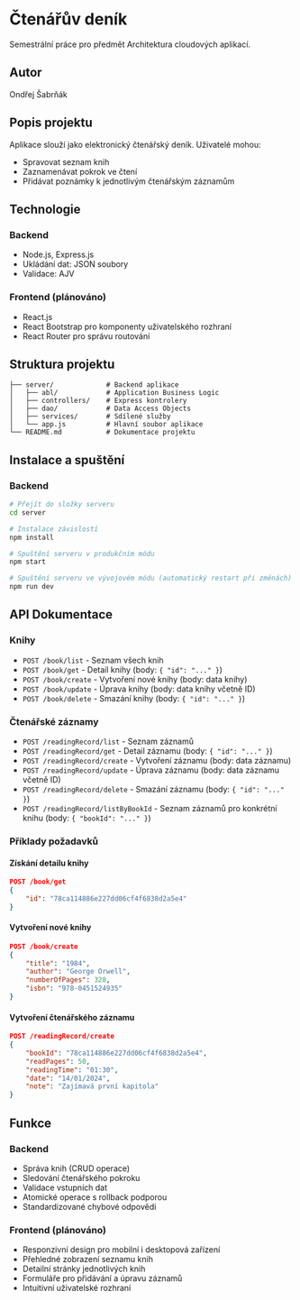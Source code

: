 # Čtenářův deník

Semestrální práce pro předmět Architektura cloudových aplikací.

## Autor

Ondřej Šabrňák

## Popis projektu

Aplikace slouží jako elektronický čtenářský deník. Uživatelé mohou:

- Spravovat seznam knih
- Zaznamenávat pokrok ve čtení
- Přidávat poznámky k jednotlivým čtenářským záznamům

## Technologie

### Backend

- Node.js, Express.js
- Ukládání dat: JSON soubory
- Validace: AJV

### Frontend (plánováno)

- React.js
- React Bootstrap pro komponenty uživatelského rozhraní
- React Router pro správu routování

## Struktura projektu

```
├── server/             # Backend aplikace
│   ├── abl/            # Application Business Logic
│   ├── controllers/    # Express kontrolery
│   ├── dao/            # Data Access Objects
│   ├── services/       # Sdílené služby
│   └── app.js          # Hlavní soubor aplikace
└── README.md           # Dokumentace projektu
```

## Instalace a spuštění

### Backend

```bash
# Přejít do složky serveru
cd server

# Instalace závislostí
npm install

# Spuštění serveru v produkčním módu
npm start

# Spuštění serveru ve vývojovém módu (automatický restart při změnách)
npm run dev
```

## API Dokumentace

### Knihy

- `POST /book/list` - Seznam všech knih
- `POST /book/get` - Detail knihy (body: `{ "id": "..." }`)
- `POST /book/create` - Vytvoření nové knihy (body: data knihy)
- `POST /book/update` - Úprava knihy (body: data knihy včetně ID)
- `POST /book/delete` - Smazání knihy (body: `{ "id": "..." }`)

### Čtenářské záznamy

- `POST /readingRecord/list` - Seznam záznamů
- `POST /readingRecord/get` - Detail záznamu (body: `{ "id": "..." }`)
- `POST /readingRecord/create` - Vytvoření záznamu (body: data záznamu)
- `POST /readingRecord/update` - Úprava záznamu (body: data záznamu včetně ID)
- `POST /readingRecord/delete` - Smazání záznamu (body: `{ "id": "..." }`)
- `POST /readingRecord/listByBookId` - Seznam záznamů pro konkrétní knihu (body: `{ "bookId": "..." }`)

### Příklady požadavků

#### Získání detailu knihy

```json
POST /book/get
{
    "id": "78ca114886e227dd06cf4f6838d2a5e4"
}
```

#### Vytvoření nové knihy

```json
POST /book/create
{
    "title": "1984",
    "author": "George Orwell",
    "numberOfPages": 328,
    "isbn": "978-0451524935"
}
```

#### Vytvoření čtenářského záznamu

```json
POST /readingRecord/create
{
    "bookId": "78ca114886e227dd06cf4f6838d2a5e4",
    "readPages": 50,
    "readingTime": "01:30",
    "date": "14/01/2024",
    "note": "Zajímavá první kapitola"
}
```

## Funkce

### Backend

- Správa knih (CRUD operace)
- Sledování čtenářského pokroku
- Validace vstupních dat
- Atomické operace s rollback podporou
- Standardizované chybové odpovědi

### Frontend (plánováno)

- Responzivní design pro mobilní i desktopová zařízení
- Přehledné zobrazení seznamu knih
- Detailní stránky jednotlivých knih
- Formuláře pro přidávání a úpravu záznamů
- Intuitivní uživatelské rozhraní
